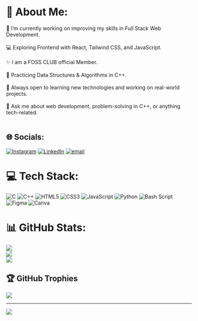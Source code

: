 # 💫 About Me:
🔭 I’m currently working on improving my skills in Full Stack Web Development.<br><br>💻 Exploring Frontend with React, Tailwind CSS, and JavaScript.<br><br>✨ I am a FOSS CLUB official Member.<br><br>📘 Practicing Data Structures & Algorithms in C++.<br><br>🚀 Always open to learning new technologies and working on real-world projects.<br><br>💬 Ask me about web development, problem-solving in C++, or anything tech-related.<br><br>


## 🌐 Socials:
[![Instagram](https://img.shields.io/badge/Instagram-%23E4405F.svg?logo=Instagram&logoColor=white)](https://instagram.com/mr_aman_03) [![LinkedIn](https://img.shields.io/badge/LinkedIn-%230077B5.svg?logo=linkedin&logoColor=white)](https://linkedin.com/in/aman-kumar-646bb1334) [![email](https://img.shields.io/badge/Email-D14836?logo=gmail&logoColor=white)](mailto:amankumar78045@gmail.com) 

# 💻 Tech Stack:
![C](https://img.shields.io/badge/c-%2300599C.svg?style=for-the-badge&logo=c&logoColor=white) ![C++](https://img.shields.io/badge/c++-%2300599C.svg?style=for-the-badge&logo=c%2B%2B&logoColor=white) ![HTML5](https://img.shields.io/badge/html5-%23E34F26.svg?style=for-the-badge&logo=html5&logoColor=white) ![CSS3](https://img.shields.io/badge/css3-%231572B6.svg?style=for-the-badge&logo=css3&logoColor=white) ![JavaScript](https://img.shields.io/badge/javascript-%23323330.svg?style=for-the-badge&logo=javascript&logoColor=%23F7DF1E) ![Python](https://img.shields.io/badge/python-3670A0?style=for-the-badge&logo=python&logoColor=ffdd54) ![Bash Script](https://img.shields.io/badge/bash_script-%23121011.svg?style=for-the-badge&logo=gnu-bash&logoColor=white) ![Figma](https://img.shields.io/badge/figma-%23F24E1E.svg?style=for-the-badge&logo=figma&logoColor=white) ![Canva](https://img.shields.io/badge/Canva-%2300C4CC.svg?style=for-the-badge&logo=Canva&logoColor=white)
# 📊 GitHub Stats:
![](https://github-readme-stats.vercel.app/api?username=Aman-0309&theme=dark&hide_border=false&include_all_commits=false&count_private=false)<br/>
![](https://nirzak-streak-stats.vercel.app/?user=Aman-0309&theme=dark&hide_border=false)<br/>
![](https://github-readme-stats.vercel.app/api/top-langs/?username=Aman-0309&theme=dark&hide_border=false&include_all_commits=false&count_private=false&layout=compact)

## 🏆 GitHub Trophies
![](https://github-profile-trophy.vercel.app/?username=Aman-0309&theme=radical&no-frame=false&no-bg=true&margin-w=4)

---
[![](https://visitcount.itsvg.in/api?id=Aman-0309&icon=0&color=0)](https://visitcount.itsvg.in)

<!-- Proudly created with GPRM ( https://gprm.itsvg.in ) -->
